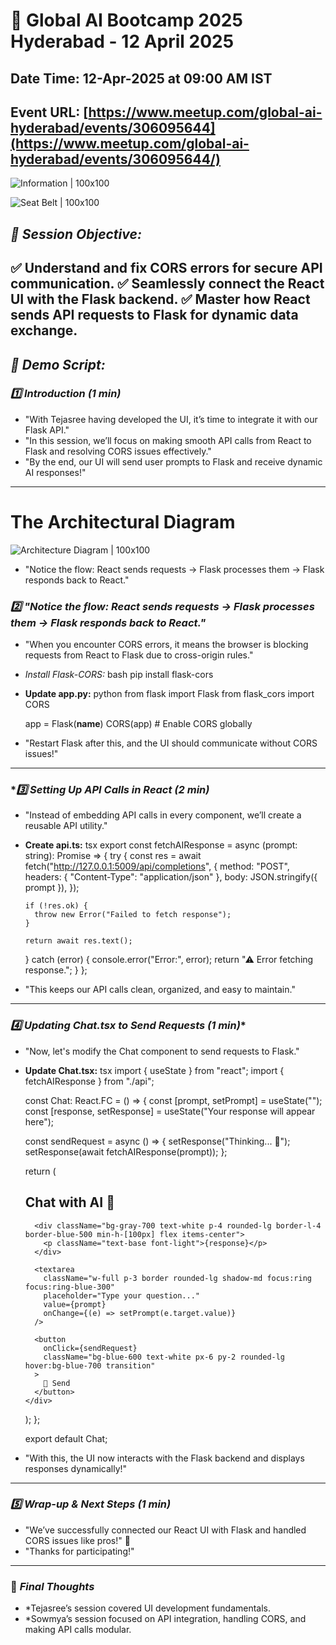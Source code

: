 # 📢 Global AI Bootcamp 2025 Hyderabad - 12 April 2025

## Date Time: 12-Apr-2025 at 09:00 AM IST

## Event URL: [https://www.meetup.com/global-ai-hyderabad/events/306095644](https://www.meetup.com/global-ai-hyderabad/events/306095644/)




![Information | 100x100](./Documentation/Images/Information.PNG)

![Seat Belt | 100x100](./Documentation/Images/SeatBelt.PNG)



## *🎯 Session Objective:*  
✅ Understand and fix CORS errors for secure API communication.
✅ Seamlessly connect the React UI with the Flask backend.
✅ Master how React sends API requests to Flask for dynamic data exchange.
---

## *📝 Demo Script:*

### *1️⃣ Introduction (1 min)*
- "With Tejasree having developed the UI, it’s time to integrate it with our Flask API."
- "In this session, we’ll focus on making smooth API calls from React to Flask and resolving CORS issues effectively."
- "By the end, our UI will send user prompts to Flask and receive dynamic AI responses!"

---

# The Architectural Diagram

![Architecture Diagram | 100x100](./Documentation/Images/ArchitectureDiagram.jpg)

- "Notice the flow: React sends requests → Flask processes them → Flask responds back to React."


### *2️⃣ "Notice the flow: React sends requests → Flask processes them → Flask responds back to React."*
- "When you encounter CORS errors, it means the browser is blocking requests from React to Flask due to cross-origin rules."
- *Install Flask-CORS:*
  bash
  pip install flask-cors
  
- **Update app.py:**
  python
  from flask import Flask
  from flask_cors import CORS

  app = Flask(__name__)
  CORS(app)  # Enable CORS globally
  
- "Restart Flask after this, and the UI should communicate without CORS issues!"


---
### **3️⃣ Setting Up API Calls in React (2 min)*
- "Instead of embedding API calls in every component, we’ll create a reusable API utility."
- **Create api.ts:**
  tsx
  export const fetchAIResponse = async (prompt: string): Promise<string> => {
    try {
      const res = await fetch("http://127.0.0.1:5009/api/completions", {
        method: "POST",
        headers: { "Content-Type": "application/json" },
        body: JSON.stringify({ prompt }),
      });

      if (!res.ok) {
        throw new Error("Failed to fetch response");
      }

      return await res.text();
    } catch (error) {
      console.error("Error:", error);
      return "⚠ Error fetching response.";
    }
  };
  
- "This keeps our API calls clean, organized, and easy to maintain."


---

### *4️⃣ Updating Chat.tsx to Send Requests (1 min)**
- "Now, let's modify the Chat component to send requests to Flask."
- **Update Chat.tsx:**
  tsx
  import { useState } from "react";
  import { fetchAIResponse } from "./api";

  const Chat: React.FC = () => {
    const [prompt, setPrompt] = useState<string>("");
    const [response, setResponse] = useState<string>("Your response will appear here");

    const sendRequest = async () => {
      setResponse("Thinking... 🤔");
      setResponse(await fetchAIResponse(prompt));
    };

    return (
      <div className="p-6 w-full max-w-2xl mx-auto space-y-4 font-inter">
        <h2 className="text-2xl font-semibold text-gray-800">Chat with AI 🤖</h2>

        <div className="bg-gray-700 text-white p-4 rounded-lg border-l-4 border-blue-500 min-h-[100px] flex items-center">
          <p className="text-base font-light">{response}</p>
        </div>

        <textarea
          className="w-full p-3 border rounded-lg shadow-md focus:ring focus:ring-blue-300"
          placeholder="Type your question..."
          value={prompt}
          onChange={(e) => setPrompt(e.target.value)}
        />

        <button
          onClick={sendRequest}
          className="bg-blue-600 text-white px-6 py-2 rounded-lg hover:bg-blue-700 transition"
        >
          🚀 Send
        </button>
      </div>
    );
  };

  export default Chat;
  
- "With this, the UI now interacts with the Flask backend and displays responses dynamically!"


---

### *5️⃣ Wrap-up & Next Steps (1 min)*
- "We’ve successfully connected our React UI with Flask and handled CORS issues like pros!" 🎉
- "Thanks for participating!"

---

### 🔹 *Final Thoughts*
- *Tejasree’s session covered UI development fundamentals.
- *Sowmya’s session focused on API integration, handling CORS, and making API calls modular.  
